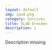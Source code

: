 ```yaml
---
layout: default
img: ipad.png
category: Services
title: SLUB Dresden
description: |
---
```

  Description missing